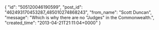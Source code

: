  {
   "id": "505120046190599",
   "post_id": "462493170453287_485010274868243",
   "from_name": "Scott Duncan",
   "message": "Which is why there are no \"Judges\" in the Commonwealth.",
   "created_time": "2013-04-21T21:11:04+0000"
 }
